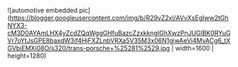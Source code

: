 ![automotive embedded pic](https://blogger.googleusercontent.com/img/b/R29vZ2xl/AVvXsEgIww2tGhNYX3-cM3D0AYAmLHX4yZcdZQqWggGHfuBazcZzxkkngIGhXwzPnJUGlBK0RYuGVr7oYtJsGPE8baxdW3if4HjFXZLnbVRXa5V35M3x06N1giwAeVi4MvACg6_tXGVbiEMXi08O/s320/trans-porsche+%25281%2529.jpg | width=1600 | height=1280)
